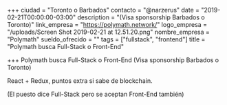 +++
ciudad = "Toronto o Barbados"
contacto = "@narzerus"
date = "2019-02-21T00:00:00-03:00"
description = "(Visa sponsorship Barbados o Toronto)"
link_empresa = "https://polymath.network/"
logo_empresa = "/uploads/Screen Shot 2019-02-21 at 12.51.20.png"
nombre_empresa = "Polymath"
sueldo_ofrecido = ""
tags = ["fullstack", "frontend"]
title = "Polymath busca Full-Stack o Front-End"

+++
Polymath busca Full-Stack o Front-End (Visa sponsorship Barbados o Toronto)

React + Redux, puntos extra si sabe de blockchain.

(El puesto dice Full-Stack pero se aceptan Front-End también)